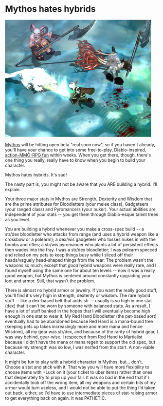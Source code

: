 # Mythos hates hybrids

![mythos-2008-04-04-19-12-18-28.jpg](../uploads/2008/04/mythos-2008-04-04-19-12-18-28.jpg)

[Mythos](../index.php/category/mmos/mythos/) will be hitting open beta "real soon now", so if you haven't already, you'll have your chance to get into some free-to-play, Diablo-inspired, [action-MMO-RPG fun](http://www.massively.com/category/mythos/) within weeks. When you get there, though, there's one thing you really, really have to know when you begin to build your character.

Mythos hates hybrids. It's sad!

The nasty part is, you might not be aware that you ARE building a hybrid. I'll explain.

Your three major stats in Mythos are Strength, Dexterity and Wisdom that are the prime attributes for Bloodletters (your melee class), Gadgeteers (your ranged class) and Pyromancers (your nuker). Your actual abilities are independent of your stats -- you get them through Diablo-esque talent trees as you level.

You are building a hybrid whenever you make a cross-spec build -- a str/dex bloodletter who attacks from range (and uses a hybrid weapon like a crossbow or a polearm); a dex/wis gadgeteer who tosses nukes in with the bombs and rifles; a str/wis pyromancer who plants a lot of persistent effects then wades into the fray. I was a str/dex bloodletter; I was polearm specced and relied on my pets to keep things busy while I sliced off their heads/vaguely head-shaped things from the rear. The problem wasn't the weapons so much; except that *good* hybrid weapons were really rare, and I found myself using the same one for about ten levels -- now it was a really good weapon, but Mythos is centered around constantly upgrading your loot and armor. Still, that wasn't the problem.

There is almost no hybrid armor or jewelry. If you want the really good stuff, you'll find it's very high in strength, dexterity or wisdom. The rare hybrid stuff -- like a dex-based belt that adds str -- usually is so high in one stat (dex) that it can't be worn by someone with balanced stats. As a result, I have a lot of stuff banked in the hopes that I will eventually become high enough in one stat to wear it. My Red Hand Bloodletter (the pet-based sort) eventually had to be abandoned because Red Hand is a mana-bound tree (keeping pets up takes increasingly more and more mana and hence Wisdom), all my gear was str/dex, and because of the rarity of hybrid gear, I was way behind, gear-wise. I respecced from Red Hand to Martialist because I didn't have the mana or mana regen to support the old spec, but because my strength was so low, I was nerfed from the start. A non-viable character.

It might be fun to play with a hybrid character in Mythos, but... don't. Choose a stat and stick with it. That way you will have more flexibility to choose items with +Luck on it (your ticket to uber items) rather than ones that desperately try to prop up your fail. It was so bad in the end that if I accidentally took off the wrong item, all my weapons and certain bits of my armor would turn useless, and I would not be able to put the thing I'd taken out back, either, so I'd have to use intermediate pieces of stat-raising armor to get everything back on again. It was PATHETIC.

